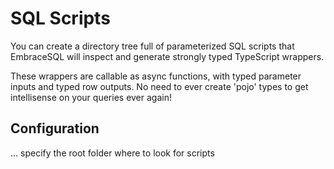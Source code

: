 # SQL Scripts

You can create a directory tree full of parameterized SQL scripts that
EmbraceSQL will inspect and generate strongly typed TypeScript wrappers.

These wrappers are callable as async functions, with typed parameter inputs and
typed row outputs. No need to ever create 'pojo' types to get intellisense on
your queries ever again!

## Configuration

... specify the root folder where to look for scripts
